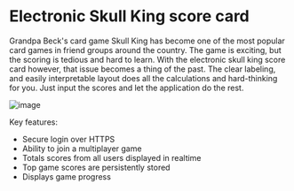 # Electronic Skull King score card

Grandpa Beck's card game Skull King has become one of the most popular card games in friend groups around the country. The game is exciting, but the scoring is tedious and hard to learn. With the electronic skull king score card however, that issue becomes a thing of the past. The clear labeling, and easily interpretable layout does all the calculations and hard-thinking for you. Just input the scores and let the application do the rest.

![image](https://user-images.githubusercontent.com/123112632/215236370-d20d7874-0120-4c2c-b980-daa17db8e9d5.png)

Key features:

- Secure login over HTTPS
- Ability to join a multiplayer game
- Totals scores from all users displayed in realtime
- Top game scores are persistently stored
- Displays game progress
